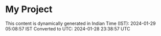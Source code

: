 # My Project

This content is dynamically generated in Indian Time (IST): 2024-01-29 05:08:57 IST
Converted to UTC: 2024-01-28 23:38:57 UTC
